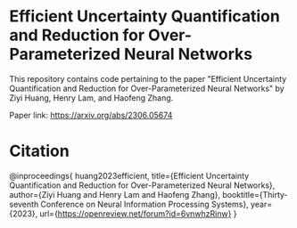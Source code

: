 # Efficient Uncertainty Quantification and Reduction for Over-Parameterized Neural Networks

This repository contains code pertaining to the paper 
"Efficient Uncertainty Quantification and Reduction for Over-Parameterized Neural Networks" 
by Ziyi Huang, Henry Lam, and Haofeng Zhang. 

Paper link: https://arxiv.org/abs/2306.05674

# Citation

@inproceedings{
huang2023efficient,
title={Efficient Uncertainty Quantification and Reduction for Over-Parameterized Neural Networks},
author={Ziyi Huang and Henry Lam and Haofeng Zhang},
booktitle={Thirty-seventh Conference on Neural Information Processing Systems},
year={2023},
url={https://openreview.net/forum?id=6vnwhzRinw}
}
